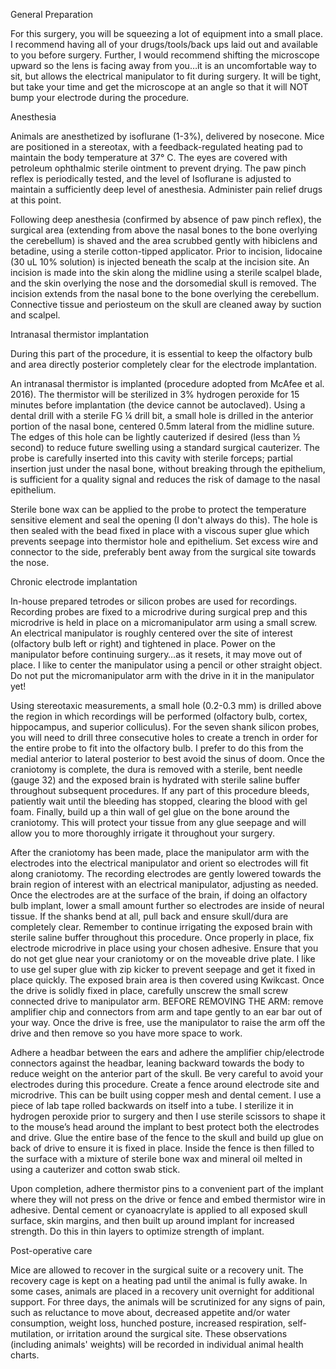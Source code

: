 General Preparation

For this surgery, you will be squeezing a lot of equipment into a small place. I recommend having all of your drugs/tools/back ups laid out and available to you before surgery. Further, I would recommend shifting the microscope upward so the lens is facing away from you…it is an uncomfortable way to sit, but allows the electrical manipulator to fit during surgery. It will be tight, but take your time and get the microscope at an angle so that it will NOT bump your electrode during the procedure. 

Anesthesia 

Animals are anesthetized by isoflurane (1-3%), delivered by nosecone. Mice are positioned in a stereotax, with a feedback-regulated heating pad to maintain the body temperature at 37° C. The eyes are covered with petroleum ophthalmic sterile ointment to prevent drying. The paw pinch reflex is periodically tested, and the level of Isoflurane is adjusted to maintain a sufficiently deep level of anesthesia. Administer pain relief drugs at this point. 

Following deep anesthesia (confirmed by absence of paw pinch reflex), the surgical area (extending from above the nasal bones to the bone overlying the cerebellum) is shaved and the area scrubbed gently with hibiclens and betadine, using a sterile cotton-tipped applicator. Prior to incision, lidocaine (30 uL 10% solution) is injected beneath the scalp at the incision site. An incision is made into the skin along the midline using a sterile scalpel blade, and the skin overlying the nose and the dorsomedial skull is removed. The incision extends from the nasal bone to the bone overlying the cerebellum. Connective tissue and periosteum on the skull are cleaned away by suction and scalpel. 

Intranasal thermistor implantation 

During this part of the procedure, it is essential to keep the olfactory bulb and area directly posterior completely clear for the electrode implantation. 
 
An intranasal thermistor is implanted (procedure adopted from McAfee et al. 2016). The thermistor will be sterilized in 3% hydrogen peroxide for 15 minutes before implantation (the device cannot be autoclaved). Using a dental drill with a sterile FG ¼ drill bit, a small hole is drilled in the anterior portion of the nasal bone, centered 0.5mm lateral from the midline suture. The edges of this hole can be lightly cauterized if desired (less than ½ second) to reduce future swelling using a standard surgical cauterizer. The probe is carefully inserted into this cavity with sterile forceps; partial insertion just under the nasal bone, without breaking through the epithelium, is sufficient for a quality signal and reduces the risk of damage to the nasal epithelium.

Sterile bone wax can be applied to the probe to protect the temperature sensitive element and seal the opening (I don't always do this). The hole is then sealed with the bead fixed in place with a viscous super glue which prevents seepage into thermistor hole and epithelium. Set excess wire and connector to the side, preferably bent away from the surgical site towards the nose. 

Chronic electrode implantation  

In-house prepared tetrodes or silicon probes are used for recordings. Recording probes are fixed to a microdrive during surgical prep and this microdrive is held in place on a micromanipulator arm using a small screw. An electrical manipulator is roughly centered over the site of interest (olfactory bulb left or right) and tightened in place. Power on the manipulator before continuing surgery…as it resets, it may move out of place. I like to center the manipulator using a pencil or other straight object. Do not put the micromanipulator arm with the drive in it in the manipulator yet! 

Using stereotaxic measurements, a small hole (0.2-0.3 mm) is drilled above the region in which recordings will be performed (olfactory bulb, cortex, hippocampus, and superior colliculus).  For the seven shank silicon probes, you will need to drill three consecutive holes to create a trench in order for the entire probe to fit into the olfactory bulb. I prefer to do this from the medial anterior to lateral posterior to best avoid the sinus of doom. Once the craniotomy is complete, the dura is removed with a sterile, bent needle (gauge 32) and the exposed brain is hydrated with sterile saline buffer throughout subsequent procedures. If any part of this procedure bleeds, patiently wait until the bleeding has stopped, clearing the blood with gel foam. Finally, build up a thin wall of gel glue on the bone around the craniotomy. This will protect your tissue from any glue seepage and will allow you to more thoroughly irrigate it throughout your surgery. 

After the craniotomy has been made, place the manipulator arm with the electrodes into the electrical manipulator and orient so electrodes will fit along craniotomy. The recording electrodes are gently lowered towards the brain region of interest with an electrical manipulator, adjusting as needed. Once the electrodes are at the surface of the brain, if doing an olfactory bulb implant, lower a small amount further so electrodes are inside of neural tissue. If the shanks bend at all, pull back and ensure skull/dura are completely clear. Remember to continue irrigating the exposed brain with sterile saline buffer throughout this procedure. Once properly in place, fix electrode microdrive in place using your chosen adhesive. Ensure that you do not get glue near your craniotomy or on the moveable drive plate. I like to use gel super glue with zip kicker to prevent seepage and get it fixed in place quickly. The exposed brain area is then covered using Kwikcast. Once the drive is solidly fixed in place, carefully unscrew the small screw connected drive to manipulator arm. BEFORE REMOVING THE ARM: remove amplifier chip and connectors from arm and tape gently to an ear bar out of your way. Once the drive is free, use the manipulator to raise the arm off the drive and then remove so you have more space to work. 

Adhere a headbar between the ears and adhere the amplifier chip/electrode connectors against the headbar, leaning backward towards the body to reduce weight on the anterior part of the skull. Be very careful to avoid your electrodes during this procedure. Create a fence around electrode site and microdrive. This can be built using copper mesh and dental cement. I use a piece of lab tape rolled backwards on itself into a tube. I sterilize it in hydrogen peroxide prior to surgery and then I use sterile scissors to shape it to the mouse’s head around the implant to best protect both the electrodes and drive. Glue the entire base of the fence to the skull and build up glue on back of drive to ensure it is fixed in place. Inside the fence is then filled to the surface with a mixture of sterile bone wax and mineral oil melted in using a cauterizer and cotton swab stick. 

Upon completion, adhere thermistor pins to a convenient part of the implant where they will not press on the drive or fence and embed thermistor wire in adhesive. Dental cement or cyanoacrylate is applied to all exposed skull surface, skin margins, and then built up around implant for increased strength. Do this in thin layers to optimize strength of implant. 

Post-operative care 

Mice are allowed to recover in the surgical suite or a recovery unit.  The recovery cage is kept on a heating pad until the animal is fully awake. In some cases, animals are placed in a recovery unit overnight for additional support. For three days, the animals will be scrutinized for any signs of pain, such as reluctance to move about, decreased appetite and/or water consumption, weight loss, hunched posture, increased respiration, self-mutilation, or irritation around the surgical site. These observations (including animals' weights) will be recorded in individual animal health charts.


